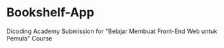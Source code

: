# Bookshelf-App
Dicoding Academy Submission for "Belajar Membuat Front-End Web untuk Pemula" Course
